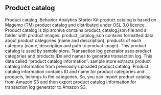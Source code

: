 Product catalog
---------------
Product catalog. Behavior Analytics Starter Kit product catalog is based on Magento (TM) product catalog and distributed under OSL 3.0 licence. Product catalog is zip archive contains product_catalog.json file and a folder  with product images. product_catalog.json contains formatted data about product categories (name and description), products of each category (name, description and path to product image). This product catalog is used by sample store. Transaction log generator uses product categories and products IDs and names to generate transaction log. This data called “product catalog information”. sample store extracts product catalog information from previously uploaded product catalog. Product catalog information contains ID and name for product categories and products, belongs to the categories. So, you can import product catalog from Amazon S3 and then export product catalog information for transaction log generator to Amazon S3.
